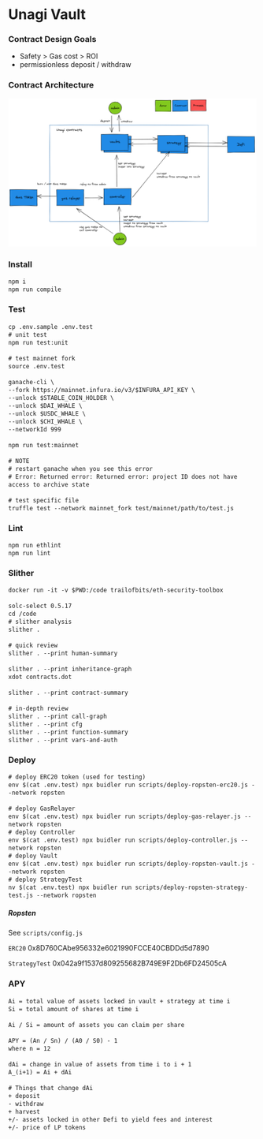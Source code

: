 # Unagi Vault

### Contract Design Goals

- Safety > Gas cost > ROI
- permissionless deposit / withdraw

### Contract Architecture

![unagi arch](unagi-arch.png)

### Install

```shell
npm i
npm run compile
```

### Test

```shell
cp .env.sample .env.test
# unit test
npm run test:unit

# test mainnet fork
source .env.test

ganache-cli \
--fork https://mainnet.infura.io/v3/$INFURA_API_KEY \
--unlock $STABLE_COIN_HOLDER \
--unlock $DAI_WHALE \
--unlock $USDC_WHALE \
--unlock $CHI_WHALE \
--networkId 999

npm run test:mainnet

# NOTE
# restart ganache when you see this error
# Error: Returned error: Returned error: project ID does not have access to archive state

# test specific file
truffle test --network mainnet_fork test/mainnet/path/to/test.js
```

### Lint

```shell
npm run ethlint
npm run lint
```

### Slither

```shell
docker run -it -v $PWD:/code trailofbits/eth-security-toolbox

solc-select 0.5.17
cd /code
# slither analysis
slither .

# quick review
slither . --print human-summary

slither . --print inheritance-graph
xdot contracts.dot

slither . --print contract-summary

# in-depth review
slither . --print call-graph
slither . --print cfg
slither . --print function-summary
slither . --print vars-and-auth
```

### Deploy

```shell
# deploy ERC20 token (used for testing)
env $(cat .env.test) npx buidler run scripts/deploy-ropsten-erc20.js --network ropsten

# deploy GasRelayer
env $(cat .env.test) npx buidler run scripts/deploy-gas-relayer.js --network ropsten
# deploy Controller
env $(cat .env.test) npx buidler run scripts/deploy-controller.js --network ropsten
# deploy Vault
env $(cat .env.test) npx buidler run scripts/deploy-ropsten-vault.js --network ropsten
# deploy StrategyTest
nv $(cat .env.test) npx buidler run scripts/deploy-ropsten-strategy-test.js --network ropsten
```

##### Ropsten

See `scripts/config.js`

`ERC20` 0x8D760CAbe956332e6021990FCCE40CBDDd5d7890

`StrategyTest` 0x042a9f1537d809255682B749E9F2Db6FD24505cA

### APY

```
Ai = total value of assets locked in vault + strategy at time i
Si = total amount of shares at time i

Ai / Si = amount of assets you can claim per share

APY = (An / Sn) / (A0 / S0) - 1
where n = 12

dAi = change in value of assets from time i to i + 1
A_(i+1) = Ai + dAi

# Things that change dAi
+ deposit
- withdraw
+ harvest
+/- assets locked in other Defi to yield fees and interest
+/- price of LP tokens
```
